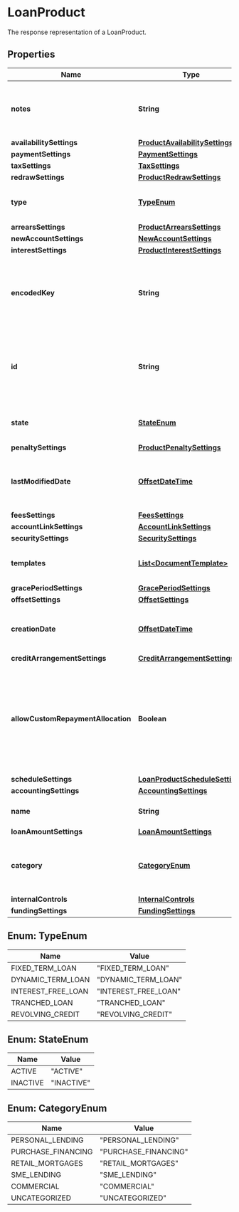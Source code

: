 

# LoanProduct

The response representation of a LoanProduct.
## Properties

Name | Type | Description | Notes
------------ | ------------- | ------------- | -------------
**notes** | **String** | Some notes/a description about the loan product |  [optional]
**availabilitySettings** | [**ProductAvailabilitySettings**](ProductAvailabilitySettings.md) |  |  [optional]
**paymentSettings** | [**PaymentSettings**](PaymentSettings.md) |  |  [optional]
**taxSettings** | [**TaxSettings**](TaxSettings.md) |  |  [optional]
**redrawSettings** | [**ProductRedrawSettings**](ProductRedrawSettings.md) |  |  [optional]
**type** | [**TypeEnum**](#TypeEnum) | Indicates the type of loan product. | 
**arrearsSettings** | [**ProductArrearsSettings**](ProductArrearsSettings.md) |  |  [optional]
**newAccountSettings** | [**NewAccountSettings**](NewAccountSettings.md) |  |  [optional]
**interestSettings** | [**ProductInterestSettings**](ProductInterestSettings.md) |  |  [optional]
**encodedKey** | **String** | The encoded key of the loan product, auto generated, unique |  [optional] [readonly]
**id** | **String** | The id of the loan product, can be generated and customized, unique | 
**state** | [**StateEnum**](#StateEnum) | Indicates the current state of the product |  [optional]
**penaltySettings** | [**ProductPenaltySettings**](ProductPenaltySettings.md) |  |  [optional]
**lastModifiedDate** | [**OffsetDateTime**](OffsetDateTime.md) | The last date the loan product was updated |  [optional]
**feesSettings** | [**FeesSettings**](FeesSettings.md) |  |  [optional]
**accountLinkSettings** | [**AccountLinkSettings**](AccountLinkSettings.md) |  |  [optional]
**securitySettings** | [**SecuritySettings**](SecuritySettings.md) |  |  [optional]
**templates** | [**List&lt;DocumentTemplate&gt;**](DocumentTemplate.md) | Template documents of the product. |  [optional]
**gracePeriodSettings** | [**GracePeriodSettings**](GracePeriodSettings.md) |  |  [optional]
**offsetSettings** | [**OffsetSettings**](OffsetSettings.md) |  |  [optional]
**creationDate** | [**OffsetDateTime**](OffsetDateTime.md) | The date this loan product was created |  [optional]
**creditArrangementSettings** | [**CreditArrangementSettings**](CreditArrangementSettings.md) |  | 
**allowCustomRepaymentAllocation** | **Boolean** | Whether a payment could be customly allocated on the account, ignoring the default repayment allocation order |  [optional]
**scheduleSettings** | [**LoanProductScheduleSettings**](LoanProductScheduleSettings.md) |  |  [optional]
**accountingSettings** | [**AccountingSettings**](AccountingSettings.md) |  |  [optional]
**name** | **String** | The name of the loan product | 
**loanAmountSettings** | [**LoanAmountSettings**](LoanAmountSettings.md) |  |  [optional]
**category** | [**CategoryEnum**](#CategoryEnum) | Indicates the category the loan product belongs to. |  [optional]
**internalControls** | [**InternalControls**](InternalControls.md) |  |  [optional]
**fundingSettings** | [**FundingSettings**](FundingSettings.md) |  |  [optional]



## Enum: TypeEnum

Name | Value
---- | -----
FIXED_TERM_LOAN | &quot;FIXED_TERM_LOAN&quot;
DYNAMIC_TERM_LOAN | &quot;DYNAMIC_TERM_LOAN&quot;
INTEREST_FREE_LOAN | &quot;INTEREST_FREE_LOAN&quot;
TRANCHED_LOAN | &quot;TRANCHED_LOAN&quot;
REVOLVING_CREDIT | &quot;REVOLVING_CREDIT&quot;



## Enum: StateEnum

Name | Value
---- | -----
ACTIVE | &quot;ACTIVE&quot;
INACTIVE | &quot;INACTIVE&quot;



## Enum: CategoryEnum

Name | Value
---- | -----
PERSONAL_LENDING | &quot;PERSONAL_LENDING&quot;
PURCHASE_FINANCING | &quot;PURCHASE_FINANCING&quot;
RETAIL_MORTGAGES | &quot;RETAIL_MORTGAGES&quot;
SME_LENDING | &quot;SME_LENDING&quot;
COMMERCIAL | &quot;COMMERCIAL&quot;
UNCATEGORIZED | &quot;UNCATEGORIZED&quot;



